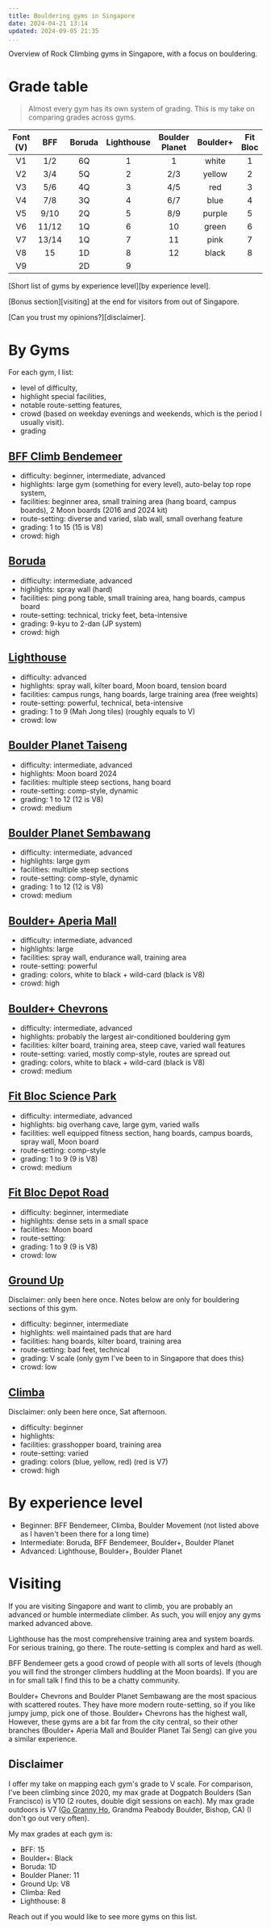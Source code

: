 ```yaml
---
title: Bouldering gyms in Singapore
date: 2024-04-21 13:14
updated: 2024-09-05 21:35
...
```


Overview of Rock Climbing gyms in Singapore, with a focus on bouldering.

# Grade table

> Almost every gym has its own system of grading. This is
> my take on comparing grades across gyms.

| Font (V) |  BFF  | Boruda | Lighthouse | Boulder Planet | Boulder+ | Fit Bloc | Ground Up | Climba |
| :------: | :---: | :----: | :--------: | :------------: | :------: | :------: | :-------: | :----: |
|   V1     | 1/2   |  6Q    |     1      |     1          |  white   |    1     |    V1     |  blue  |
|   V2     | 3/4   |  5Q    |     2      |     2/3        |  yellow  |    2     |    V2     |  blue  |
|   V3     | 5/6   |  4Q    |     3      |     4/5        |  red     |    3     |    V3     | yellow |
|   V4     | 7/8   |  3Q    |     4      |     6/7        |  blue    |    4     |    V4     | yellow |
|   V5     | 9/10  |  2Q    |     5      |     8/9        |  purple  |    5     |    V5     | yellow |
|   V6     | 11/12 |  1Q    |     6      |      10        |  green   |    6     |    V6     |  red   |
|   V7     | 13/14 |  1Q    |     7      |      11        |  pink    |    7     |    V7     |  red   |
|   V8     | 15    |  1D    |     8      |      12        |  black   |    8     |    V8     |        |
|   V9     |       |  2D    |     9      |                |          |          |           |        |

[Short list of gyms by experience level][by experience level].

[Bonus section][visiting] at the end for visitors from out of Singapore.

[Can you trust my opinions?][disclaimer].

# By Gyms

For each gym, I list:

- level of difficulty,
- highlight special facilities,
- notable route-setting features,
- crowd (based on weekday evenings and weekends, which is the period I usually
  visit).
- grading

## [BFF Climb Bendemeer](https://maps.app.goo.gl/tLZCwKWwiUtTvZCD9)

- difficulty: beginner, intermediate, advanced
- highlights: large gym (something for every level), auto-belay top rope system,
- facilities: beginner area, small training area (hang board, campus boards), 2
  Moon boards (2016 and 2024 kit)
- route-setting: diverse and varied, slab wall, small overhang feature
- grading: 1 to 15 (15 is V8)
- crowd: high

## [Boruda](https://maps.app.goo.gl/EnAUNcv7SxXPVBt17)

- difficulty: intermediate, advanced
- highlights: spray wall (hard)
- facilities: ping pong table, small training area, hang boards, campus board
- route-setting: technical, tricky feet, beta-intensive
- grading: 9-kyu to 2-dan (JP system)
- crowd: high

## [Lighthouse](https://maps.app.goo.gl/X42H1xYvcQA17ZSD6)

- difficulty: advanced
- highlights: spray wall, kilter board, Moon board, tension board
- facilities: campus rungs, hang boards, large training area (free weights)
- route-setting: powerful, technical, beta-intensive
- grading: 1 to 9 (Mah Jong tiles) (roughly equals to V)
- crowd: low

## [Boulder Planet Taiseng](https://maps.app.goo.gl/gsBirpNcnH4ywLsFA)

- difficulty: intermediate, advanced
- highlights: Moon board 2024
- facilities: multiple steep sections, hang board
- route-setting: comp-style, dynamic
- grading: 1 to 12 (12 is V8)
- crowd: medium

## [Boulder Planet Sembawang](https://maps.app.goo.gl/qFbvDzffPpM3XGRj7)

- difficulty: intermediate, advanced
- highlights: large gym
- facilities: multiple steep sections
- route-setting: comp-style, dynamic
- grading: 1 to 12 (12 is V8)
- crowd: medium

## [Boulder+ Aperia Mall](https://maps.app.goo.gl/Jb8hFHZjXEvHXH5W9)

- difficulty: intermediate, advanced
- highlights: large
- facilities: spray wall, endurance wall, training area
- route-setting: powerful
- grading: colors, white to black + wild-card (black is V8)
- crowd: high

## [Boulder+ Chevrons](https://maps.app.goo.gl/5yRcUsMEUC3zbJCv5)

- difficulty: intermediate, advanced
- highlights: probably the largest air-conditioned bouldering gym
- facilities: kilter board, training area, steep cave, varied wall features
- route-setting: varied, mostly comp-style, routes are spread out
- grading: colors, white to black + wild-card (black is V8)
- crowd: medium

## [Fit Bloc Science Park](https://maps.app.goo.gl/EULArBtQwUPz3fkb7)

- difficulty: intermediate, advanced
- highlights: big overhang cave, large gym, varied walls
- facilities: well equipped fitness section, hang boards, campus boards, spray wall, Moon board
- route-setting: comp-style
- grading: 1 to 9 (9 is V8)
- crowd: medium

## [Fit Bloc Depot Road](https://maps.app.goo.gl/EdQGaw8ag1rWDPrk7)

- difficulty: beginner, intermediate
- highlights: dense sets in a small space
- facilities: Moon board
- route-setting:
- grading: 1 to 9 (9 is V8)
- crowd: low

## [Ground Up](https://maps.app.goo.gl/UJWXQLLnkJeRsoMh7)

Disclaimer: only been here once. Notes below are only for bouldering sections
of this gym.

- difficulty: beginner, intermediate
- highlights: well maintained pads that are hard
- facilities: hang boards, kilter board, training area
- route-setting: bad feet, technical
- grading: V scale (only gym I've been to in Singapore that does this)
- crowd: low

## [Climba](https://maps.app.goo.gl/3rsxQAQ3AdJh3qJ98)

Disclaimer: only been here once, Sat afternoon.

- difficulty: beginner
- highlights:
- facilities: grasshopper board, training area
- route-setting: varied
- grading: colors (blue, yellow, red) (red is V7)
- crowd: high

# By experience level

- Beginner: BFF Bendemeer, Climba, Boulder Movement (not listed above as I
  haven't been there for a long time)
- Intermediate: Boruda, BFF Bendemeer, Boulder+, Boulder Planet
- Advanced: Lighthouse, Boulder+, Boulder Planet

# Visiting

If you are visiting Singapore and want to climb, you are probably an advanced
or humble intermediate climber. As such, you will enjoy any gyms marked
advanced above.

Lighthouse has the most comprehensive training area and system boards. For
serious training, go there. The route-setting is complex and hard as well.

BFF Bendemeer gets a good crowd of people with all sorts of levels (though you
will find the stronger climbers huddling at the Moon boards). If you are in for
small talk I find this to be a chatty community.

Boulder+ Chevrons and Boulder Planet Sembawang are the most spacious with
scattered routes. They have more modern route-setting, so if you like jumpy
jump, pick one of those. Boulder+ Chevrons has the highest wall, However, these
gyms are a bit far from the city central, so their other branches (Boulder+
Aperia Mall and Boulder Planet Tai Seng) can give you a similar experience.

## Disclaimer

I offer my take on mapping each gym's grade to V scale. For comparison, I've
been climbing since 2020, my max grade at Dogpatch Boulders (San Francisco) is
V10 (2 routes, double digit sessions on each). My max grade outdoors is V7 ([Go
Granny Ho][gogrannyho], Grandma Peabody Boulder, Bishop, CA) (I don't go out
very often).

My max grades at each gym is:

- BFF: 15
- Boulder+: Black
- Boruda: 1D
- Boulder Planer: 11
- Ground Up: V8
- Climba: Red
- Lighthouse: 8

[gogrannyho]: https://www.youtube.com/watch?v=fWkcQNCs1I8 "Andy Liu on Go Granny Ho, this is not me."

Reach out if you would like to see more gyms on this list.
